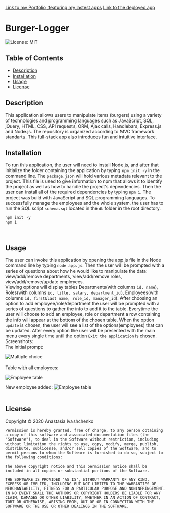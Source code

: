  [Link to my Portfolio, featuring my lastest apps](https://anaiva27.github.io/My-portfolio/portfolio.html)
 [Link to the deployed app](https://eat-the-burger-yum.herokuapp.com/)

# Burger-Logger
 ![License: MIT](https://img.shields.io/badge/License-MIT-yellow.svg)

## Table of Contents
  * [Description](#Description)
  * [Installation](#Installation)
  * [Usage](#Usage)
  * [License](#License)

## Description
This application allows users to manipulate items (burgers) using a variety of technologies and programming languages such as JavaScript, SQL, jQuery, HTML, CSS, API requests, ORM, Ajax calls, Handlebars, Express.js and Node.js. The repository is organized according to MVC framework standarts. This full-stack app also introduces fun and intuitive interface.
<br>

## Installation
To run this application, the user will need to install Node.js, and after that initialize the folder containing the application by typing `npm init -y` in the command line. The `package.json` will hold various metadata relevant to the project. This file is used to give information to npm that allows it to identify the project as well as how to handle the project's dependencies. Then the user can install  all of the required dependencies by typing `npm i`. The project was build with JavaScript and SQL programming languages. To successfully manage the employees and the whole system, the user has to run the SQL script `schema.sql` located in the `db` folder in the root directory.

```
npm init -y 
npm i
``` 
<br>

## Usage 

The user can invoke this application by opening the app.js file in the Node command line by typing `node app.js`. Then the user will be prompted with a series of questions about how he would like to manipulate the data: view/add/remove departments, view/add/remove roles, view/add/remove/update employees. <br>
Viewing options will display tables Departments(with columns `id, name`), Roles(with columns `id, title, salary, department_id`), Employees(with columns `id, first&last name, role_id, manager_id`). After choosing an option to add employee/role/department the user will be prompted with a series of questions to gather the info to add it to the table. Everytime the user will choose to add an employee, role or department a row containing the info will appear at the bottom of the chosen table. When the option `update` is chosen, the user will see a list of the options(employees) that can be updated. After every option the user will be presented with the main menu every single time until the option `Exit the application` is chosen.
<br>
Screenshots:<br>
The initial prompt: <br> 

![Multiple choice](./assets/s1.jpg) <br>
<br>
Table with all employees: <br>

![Employee table](./assets/s2.jpg) <br>

New employee added: <be>
![Employee table](./assets/s3.jpg) <br>
<br>

## License
Copyright © 2020 Anastasia Ivashchenko

    Permission is hereby granted, free of charge, to any person obtaining a copy of this software and associated documentation files (the "Software"), to deal in the Software without restriction, including without limitation the rights to use, copy, modify, merge, publish, distribute, sublicense, and/or sell copies of the Software, and to permit persons to whom the Software is furnished to do so, subject to the following conditions:
    
    The above copyright notice and this permission notice shall be included in all copies or substantial portions of the Software.
    
    THE SOFTWARE IS PROVIDED "AS IS", WITHOUT WARRANTY OF ANY KIND, EXPRESS OR IMPLIED, INCLUDING BUT NOT LIMITED TO THE WARRANTIES OF MERCHANTABILITY, FITNESS FOR A PARTICULAR PURPOSE AND NONINFRINGEMENT. IN NO EVENT SHALL THE AUTHORS OR COPYRIGHT HOLDERS BE LIABLE FOR ANY CLAIM, DAMAGES OR OTHER LIABILITY, WHETHER IN AN ACTION OF CONTRACT, TORT OR OTHERWISE, ARISING FROM, OUT OF OR IN CONNECTION WITH THE SOFTWARE OR THE USE OR OTHER DEALINGS IN THE SOFTWARE.
    